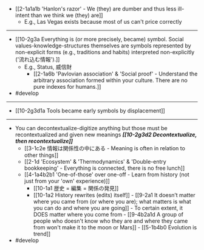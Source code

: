 - [[2-1a1a1b 'Hanlon's razor' - We (they) are dumber and thus less ill-intent than we think we (they) are]]
  - E.g., Las Vegas exists because most of us can't price correctly
---
- [[10-2g3a Everything is (or more precisely, became) symbol. Social values-knowledge-structures themselves are symbols represented by non-explicit forms (e.g., traditions and habits) interpreted non-explicitly ('流れ込む情報').]]
  - E.g., Status, 威信財
    - [[2-1a6b 'Pavlovian association' & 'Social proof' - Understand the arbitrary association formed within your culture. There are no pure indexes for humans.]]
- #develop
---
- [[10-2g3d1a Tools became early symbols by displacement]]
---
- You can decontextualize-digitize anything but those must be recontextualized and given new meanings
	***[[10-2g3d2 Decontextualize, then recontextualize]]***
    - [[3-1c2e 情報は関係性の中にある - Meaning is often in relation to other things]]
    - [[2-1d 'Ecosystem' & 'Thermodynamics' & 'Double-entry bookkeeping' - Everything is connected, there is no free lunch]]
    - [[4-1a4b2b1 'One-of-those' over one-off - Learn from history (not just from your 'own' experience)]]
      - [[10-1a1 歴史 = 編集 = 関係の発見]]
      - [[10-1a2 History rewrites (edits) itself]]
				- [[9-2a1 It doesn’t matter where you came from (or where you are); what matters is what you can do and where you are going]]
					- To certain extent, it DOES matter where you come from
						- [[9-4b2a1d A group of people who doesn't know who they are and where they came from won't make it to the moon or Mars]]
						- [[5-1b4b0 Evolution is trend]]
- #develop
